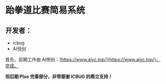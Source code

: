 # 跆拳道比赛简易系统

## 开发者：

- icbug
- AI悦创

首先，前期工作由 AI悦创：[https://www.aiyc.top/](https://www.aiyc.top/)，完成。

**但后期 Plus 完善部分，非常感谢 ICBUG 的鼎立支持！**